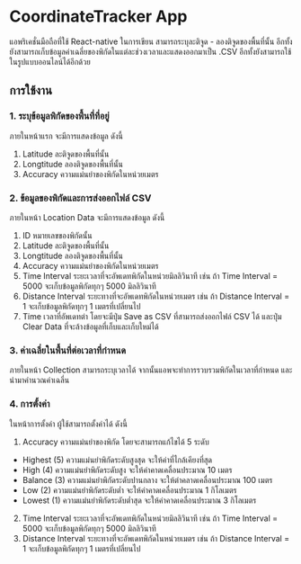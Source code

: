 # CoordinateTracker App
แอพริเคชั่นมือถือที่ใช้ React-native ในการเขียน สามารถระบุละติจูด - ลองติจูดของพื้นที่นั้น อีกทั้งยังสามารถเก็บข้อมูลค่าเฉลี่ยของพิกัดในแต่ละช่วงเวลาและแสดงออกมาเป็น .CSV อีกทั้งยังสามารถใช้ในรูปแบบออนไลน์ได้อีกด้วย

## การใช้งาน
### 1. ระบุข้อมูลพิกัดของพื้นที่ที่อยู่
ภายในหน้าแรก จะมีการแสดงข้อมูล ดังนี้
1. Latitude ละติจูดของพื้นที่นั้น
2. Longtitude ลองติจูดของพื้นที่นั้น
3. Accuracy ความแม่นยำของพิกัดในหน่วยเมตร

### 2. ข้อมูลของพิกัดและการส่งออกไฟล์ CSV
ภายในหน้า Location Data จะมีการแสดงข้อมูล ดังนี้
1. ID หมายเลขของพิกัดนั้น
2. Latitude ละติจูดของพื้นที่นั้น
3. Longtitude ลองติจูดของพื้นที่นั้น
4. Accuracy ความแม่นยำของพิกัดในหน่วยเมตร
5. Time Interval ระยะเวลาที่จะอัพเดทพิกัดในหน่วยมิลลิวินาที เช่น ถ้า Time Interval = 5000 จะเก็บข้อมูลพิกัดทุกๆ 5000 มิลลิวินาที
6. Distance Interval ระยะทางที่จะอัพเดทพิกัดในหน่วยเมตร เช่น ถ้า Distance Interval = 1 จะเก็บข้อมูลพิกัดทุกๆ 1 เมตรที่เปลี่ยนไป
7. Time เวลาที่อัพเดทต่า
โดยจะมีปุ่ม Save as CSV ที่สามารถส่งออกไฟล์ CSV ได้ และปุ่ม Clear Data ที่จะล้างข้อมูลที่เก็บและเก็บใหม่ได้

### 3. ค่าเฉลี่ยในพื้นที่ต่อเวลาที่กำหนด
ภายในหน้า Collection สามารถระบุเวลาได้ จากนั้นแอพจะทำการรวบรวมพิกัดในเวลาที่กำหนด และนำมาคำนวณค่าเฉลี่น

### 4. การตั้งค่า
ในหน้าการตั้งค่า ผู้ใช้สามารถตั้งค่าได้ ดังนี้
1. Accuracy ความแม่นยำของพิกัด โดยจะสามารถแก้ไขได้ 5 ระดับ
* Highest (5) ความแม่นยำพิกัดระดับสูงสุด จะให้ค่าที่ไกล้เคียงที่สุด
* High (4) ความแม่นยำพิกัดระดับสูง จะให้ค่าคาดเคลื่อนประมาณ 10 เมตร
* Balance (3) ความแม่นยำพิกัดระดับปานกลาง จะให้ต่าคลาดเคลื่อนประมาณ 100 เมตร
* Low (2) ความแม่นยำพิกัดระดับต่ำ จะให้ค่าคาดเคลื่อนประมาณ 1 กิโลเมตร
* Lowest (1) ความแม่นยำพิกัดระดับต่ำสุด จะให้ค่าคาดเคลื่อนประมาณ 3 กิโลเมตร
2. Time Interval ระยะเวลาที่จะอัพเดทพิกัดในหน่วยมิลลิวินาที เช่น ถ้า Time Interval = 5000 จะเก็บข้อมูลพิกัดทุกๆ 5000 มิลลิวินาที
3. Distance Interval ระยะทางที่จะอัพเดทพิกัดในหน่วยเมตร เช่น ถ้า Distance Interval = 1 จะเก็บข้อมูลพิกัดทุกๆ 1 เมตรที่เปลี่ยนไป
